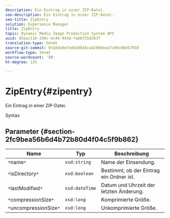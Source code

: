 ```yaml
---
description: Ein Eintrag in einer ZIP-Datei.
seo-description: Ein Eintrag in einer ZIP-Datei.
seo-title: ZipEntry
solution: Experience Manager
title: ZipEntry
topic: Dynamic Media Image Production System API
uuid: 05aac11b-249c-4c44-943d-fa6bf35d3637
translation-type: tm+mt
source-git-commit: 97a84e8e7edd3d834ca42069eae7c09c00d57938
workflow-type: tm+mt
source-wordcount: '50'
ht-degree: 12%

---
```



# ZipEntry{#zipentry}

Ein Eintrag in einer ZIP-Datei.

Syntax

## Parameter {#section-2fc9bea56b6d4b72b80d4f04c5f9b862}

| Name | Typ | Beschreibung |
|---|---|---|
| `*`name`*` | `xsd:string` | Name der Einsendung. |
| `*`isDirectory`*` | `xsd:boolean` | Bestimmt, ob der Eintrag ein Ordner ist. |
| `*`lastModified`*` | `xsd:dateTime` | Datum und Uhrzeit der letzten Änderung. |
| `*`compressionSize`*` | `xsd:long` | Komprimierte Größe. |
| `*`uncompressionSize`*` | `xsd:long` | Unkomprimierte Größe. |

